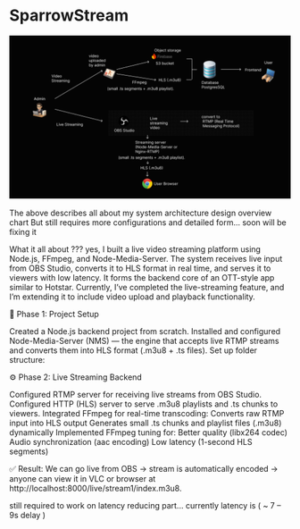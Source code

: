 ﻿# SparrowStream

![edit alt](https://github.com/sivaranjiniezhumalai/SparrowStream/blob/main/backend/Sparrowstream-architecture-image.png?raw=true)


The above describes all about my system architecture design
overview chart
But still requires more configurations and detailed form... soon will be fixing it 

What it all about ???
yes, 
I built a live video streaming platform using Node.js, FFmpeg, and Node-Media-Server.
The system receives live input from OBS Studio, converts it to HLS format in real time, and serves it to viewers with low latency.
It forms the backend core of an OTT-style app similar to Hotstar.
Currently, I’ve completed the live-streaming feature, and I’m extending it to include video upload and playback functionality.

🧩 Phase 1: Project Setup

Created a Node.js backend project from scratch.
Installed and configured Node-Media-Server (NMS) — the engine that accepts live RTMP streams and converts them into HLS format (.m3u8 + .ts files).
Set up folder structure:

⚙️ Phase 2: Live Streaming Backend

Configured RTMP server for receiving live streams from OBS Studio.
Configured HTTP (HLS) server to serve .m3u8 playlists and .ts chunks to viewers.
Integrated FFmpeg for real-time transcoding:
Converts raw RTMP input into HLS output
Generates small .ts chunks and playlist files (.m3u8) dynamically
Implemented FFmpeg tuning for:
Better quality (libx264 codec)
Audio synchronization (aac encoding)
Low latency (1-second HLS segments)

✅ Result:
We can go live from OBS → stream is automatically encoded → anyone can view it in VLC or browser at
http://localhost:8000/live/stream1/index.m3u8.

still required to work on latency reducing part... currently latency is ( ~ 7 – 9s delay )

